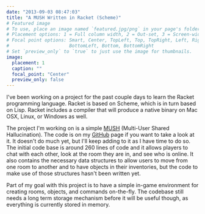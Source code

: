 ```yaml
---
date: "2013-09-03 08:47:03"
title: "A MUSH Written in Racket (Scheme)"
# Featured image
# To use, place an image named `featured.jpg/png` in your page's folder.
# Placement options: 1 = Full column width, 2 = Out-set, 3 = Screen-width
# Focal point options: Smart, Center, TopLeft, Top, TopRight, Left, Right,
#                      BottomLeft, Bottom, BottomRight
# Set `preview_only` to `true` to just use the image for thumbnails.
image:
  placement: 1
  caption: ""
  focal_point: "Center"
  preview_only: false
---
```

I've been working on a project for the past couple days to learn the Racket programming language. Racket is based on Scheme, which is in turn based on Lisp. Racket includes a compiler that will produce a native binary on Mac OSX, Linux, or Windows as well.

The project I'm working on is a simple [MUSH](http://en.wikipedia.org/wiki/MUSH) (Multi-User Shared Hallucination). The code is on my [GitHub](https://github.com/vaelen/vaelen-mush) page if you want to take a look at it. It doesn't do much yet, but I'll keep adding to it as I have time to do so. The initial code base is around 260 lines of code and it allows players to chat with each other, look at the room they are in, and see who is online. It also contains the necessary data structures to allow users to move from one room to another and to have objects in their inventories, but the code to make use of those structures hasn't been written yet.

Part of my goal with this project is to have a simple in-game environment for creating rooms, objects, and commands on-the-fly. The codebase still needs a long term storage mechanism before it will be useful though, as everything is currently stored in memory.
